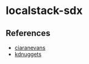 # localstack-sdx

## References

- [ciaranevans](https://github.com/ciaranevans/aws-guild-localstack)
- [kdnuggets](https://www.kdnuggets.com/2021/08/development-testing-etl-pipelines-aws-locally.html)
